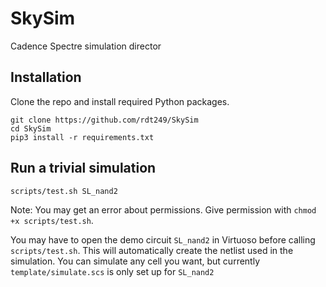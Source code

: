 # SkySim
Cadence Spectre simulation director

## Installation

Clone the repo and install required Python packages.

```
git clone https://github.com/rdt249/SkySim
cd SkySim
pip3 install -r requirements.txt
```

## Run a trivial simulation

```scripts/test.sh SL_nand2```

Note: You may get an error about permissions. Give permission with `chmod +x scripts/test.sh`.

You may have to open the demo circuit `SL_nand2` in Virtuoso before calling `scripts/test.sh`.
This will automatically create the netlist used in the simulation.
You can simulate any cell you want, but currently `template/simulate.scs` is only set up for `SL_nand2`
